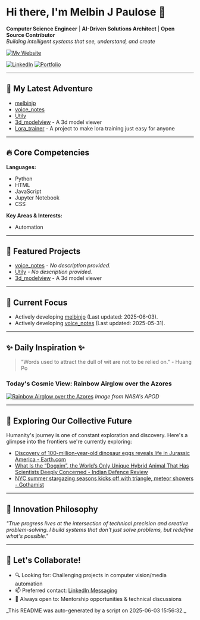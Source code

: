 # Hi there, I'm Melbin J Paulose 👋
**Computer Science Engineer** | **AI-Driven Solutions Architect** | **Open Source Contributor**  
*Building intelligent systems that see, understand, and create*

[![My Website](https://img.shields.io/badge/Website-wecanuseai.com-brightgreen?style=flat)](https://wecanuseai.com)

[![LinkedIn](https://img.shields.io/badge/LinkedIn-Connect%20Professionally-blue?style=flat&logo=linkedin)](https://www.linkedin.com/in/melbinjpaulose)
[![Portfolio](https://img.shields.io/badge/Portfolio-See%20My%20Work-important)](https://melbinjp.github.io/Utily/)

---

## 🚀 My Latest Adventure

<!-- REPO_LIST_START -->
* [melbinjp](https://github.com/melbinjp/melbinjp)
* [voice_notes](https://github.com/melbinjp/voice_notes)
* [Utily](https://github.com/melbinjp/Utily)
* [3d_modelview](https://github.com/melbinjp/3d_modelview) - A 3d model viewer
* [Lora_trainer](https://github.com/melbinjp/Lora_trainer) - A project to make lora training just easy for anyone
<!-- REPO_LIST_END -->

---

## 🔥 Core Competencies

<!-- CORE_COMPETENCIES_START -->
**Languages:**
* Python
* HTML
* JavaScript
* Jupyter Notebook
* CSS

**Key Areas & Interests:**
* Automation
<!-- CORE_COMPETENCIES_END -->

---

## 🚀 Featured Projects

<!-- FEATURED_PROJECTS_START -->
* [voice_notes](https://github.com/melbinjp/voice_notes) - _No description provided._
* [Utily](https://github.com/melbinjp/Utily) - _No description provided._
* [3d_modelview](https://github.com/melbinjp/3d_modelview) - A 3d model viewer
<!-- FEATURED_PROJECTS_END -->

---

## 📌 Current Focus

<!-- CURRENT_FOCUS_START -->
* Actively developing [melbinjp](https://github.com/melbinjp/melbinjp) (Last updated: 2025-06-03).
* Actively developing [voice_notes](https://github.com/melbinjp/voice_notes) (Last updated: 2025-05-31).
<!-- CURRENT_FOCUS_END -->

---

## ✨ Daily Inspiration ✨

<!-- INSPIRATION_START -->
> "Words used to attract the dull of wit are not to be relied on." - Huang Po


### Today's Cosmic View: Rainbow Airglow over the Azores

[![Rainbow Airglow over the Azores](https://apod.nasa.gov/apod/image/2506/GravityWaves_Claro_1486.jpg)](https://apod.nasa.gov/apod/image/2506/GravityWaves_Claro_1486.jpg)
_Image from NASA's APOD_

<!-- INSPIRATION_END -->

---

## 🌌 Exploring Our Collective Future

Humanity's journey is one of constant exploration and discovery. Here's a glimpse into the frontiers we're currently exploring:

<!-- FUTURE_INSIGHTS_START -->
* [Discovery of 100-million-year-old dinosaur eggs reveals life in Jurassic America - Earth.com](https://www.earth.com/news/100-million-year-old-dinosaur-eggs-show-glimpses-of-life-in-jurassic-america/)
* [What Is the “Dogxim”, the World’s Only Unique Hybrid Animal That Has Scientists Deeply Concerned - Indian Defence Review](https://indiandefencereview.com/what-is-the-dogxim-the-worlds-only-unique-hybrid-animal-that-has-scientists-deeply-concerned/)
* [NYC summer stargazing seasons kicks off with triangle, meteor showers - Gothamist](https://gothamist.com/news/nyc-summer-stargazing-seasons-kicks-off-with-triangle-meteor-showers)
<!-- FUTURE_INSIGHTS_END -->

---

## 💬 Innovation Philosophy

*"True progress lives at the intersection of technical precision and creative problem-solving. I build systems that don't just solve problems, but redefine what's possible."*

---

## 🤝 Let's Collaborate!

- 🔍 Looking for: Challenging projects in computer vision/media automation
- 📫 Preferred contact: [LinkedIn Messaging](https://www.linkedin.com/in/melbinjpaulose)
- 🌱 Always open to: Mentorship opportunities & technical discussions

<!-- TIMESTAMP -->_This README was auto-generated by a script on 2025-06-03 15:56:32._<!-- /TIMESTAMP -->
